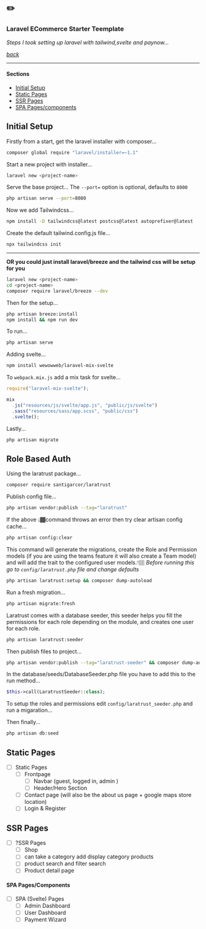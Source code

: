 ## ✏️

### Laravel ECommerce Starter Teemplate

_Steps I took setting up laravel with tailwind,svelte and paynow..._

[_back_](../../README.md)

---

#### Sections

- [Initial Setup](#initial-setup)
- [Static Pages](#static-pages)
- [SSR Pages](#ssr-pages)
- [SPA Pages/components](#spa-pages/components)

## Initial Setup

Firstly from a start, get the laravel installer with composer...

```bash
composer global require "laravel/installer=~1.1"

```

Start a new project with installer...

```bash
laravel new <project-name>
```

Serve the base project...
The `--port=` option is optional, defaults to `8000`

```bash
php artisan serve --port=8080
```

Now we add Tailwindcss...

```bash
npm install -D tailwindcss@latest postcss@latest autoprefixer@latest
```

Create the default tailwind.config.js file...

```bash
npx tailwindcss init
```

---

**OR you could just install laravel/breeze and the tailwind css will be setup for you**

```bash
laravel new <project-name>
cd <project-name>
composer require laravel/breeze --dev
```

Then for the setup...

```bash
php artisan breeze:install
npm install && npm run dev
```

To run...

```bash
php artisan serve
```

Adding svelte...

```bash
npm install wewowweb/laravel-mix-svelte
```

To `webpack.mix.js` add a mix task for svelte...

```javascript
require("laravel-mix-svelte");

mix
  .js("resources/js/svelte/app.js", "public/js/svelte")
  .sass("resources/sass/app.scss", "public/css")
  .svelte();
```

Lastly...

```bash
php artisan migrate
```

## Role Based Auth

Using the laratrust package...

```bash
composer require santigarcor/laratrust
```

Publish config file...

```bash
php artisan vendor:publish --tag="laratrust"
```

If the above 👆🏾command throws an error then try clear artisan config cache...

```bash
php artisan config:clear
```

This command will generate the migrations, create the Role and Permission models (if you are using the teams feature it will also create a Team model) and will add the trait to the configured user models.👇🏽
_Before running this go to `config/laratrust.php` file and change defaults_

```bash
php artisan laratrust:setup && composer dump-autoload
```

Run a fresh migration...

```bash
php artisan migrate:fresh
```

Laratrust comes with a database seeder, this seeder helps you fill the permissions for each role depending on the module, and creates one user for each role.

```bash
php artisan laratrust:seeder
```

Then publish files to project...

```bash
php artisan vendor:publish --tag="laratrust-seeder" && composer dump-autoload
```

In the database/seeds/DatabaseSeeder.php file you have to add this to the run method...

```php
$this->call(LaratrustSeeder::class);
```

To setup the roles and permissions edit `config/laratrust_seeder.php` and run a migaration...

Then finally...

```bash
php artisan db:seed
```

## Static Pages

- [ ] Static Pages
  - [ ] Frontpage
    - [ ] Navbar (guest, logged in, admin )
    - [ ] Header/Hero Section
  - [ ] Contact page (will also be the about us page + google maps store location)
  - [ ] Login & Register

## SSR Pages

- [ ] ?SSR Pages
  - [ ] Shop
  - [ ] can take a category add display category products
  - [ ] product search and filter search
  - [ ] Product detail page

#### SPA Pages/Components

- [ ] SPA (Svelte) Pages
  - [ ] Admin Dashboard
  - [ ] User Dashboard
  - [ ] Payment Wizard
